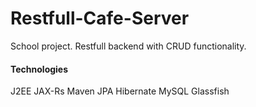 # Restfull-Cafe-Server

School project. 
Restfull backend with CRUD functionality.

#### Technologies

J2EE
JAX-Rs
Maven
JPA
Hibernate
MySQL
Glassfish
